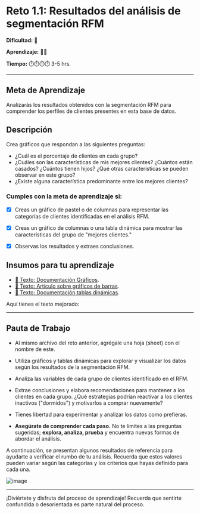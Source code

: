 # Reto 1.1: Resultados del análisis de segmentación RFM

**Dificultad:** 🌻 

**Aprendizaje:** 🍯🍯 

**Tiempo:** ⏱️️⏱️️⏱️️⏱️️ 3-5 hrs.


---


## Meta de Aprendizaje

Analizarás los resultados obtenidos con la segmentación RFM para comprender los perfiles de clientes presentes en esta base de datos.

## Descripción

Crea gráficos que respondan a las siguientes preguntas:

- ¿Cuál es el porcentaje de clientes en cada grupo?
- ¿Cuáles son las características de mis mejores clientes? ¿Cuántos están casados? ¿Cuántos tienen hijos? ¿Qué otras características se pueden observar en este grupo?
- ¿Existe alguna característica predominante entre los mejores clientes?


### Cumples con la meta de aprendizaje si:

- [x] Creas un gráfico de pastel o de columnas para representar las categorías de clientes identificadas en el análisis RFM.
- [x] Creas un gráfico de columnas o una tabla dinámica para mostrar las características del grupo de "mejores clientes."
- [x] Observas los resultados y extraes conclusiones.


## Insumos para tu aprendizaje

- [📄 Texto: Documentación Gráficos](https://support.google.com/docs/answer/63824?hl=es&co=GENIE.Platform%3DDesktop).
- [📄 Texto: Artículo sobre gráficos de barras](https://tipshojasdecalculo.com/grafico-de-barras-en-google-sheets/).
- [📄 Texto: Documentación tablas dinámicas](https://support.google.com/docs/answer/1272900?sjid=13953989927308243057-EU).

Aquí tienes el texto mejorado:

---

## Pauta de Trabajo

- Al mismo archivo del reto anterior, agrégale una hoja (sheet) con el nombre de este. 

- Utiliza gráficos y tablas dinámicas para explorar y visualizar los datos según los resultados de la segmentación RFM.

- Analiza las variables de cada grupo de clientes identificado en el RFM.

- Extrae conclusiones y elabora recomendaciones para mantener a los clientes en cada grupo. ¿Qué estrategias podrían reactivar a los clientes inactivos ("dormidos") y motivarlos a comprar nuevamente?

- Tienes libertad para experimentar y analizar los datos como prefieras.

- **Asegúrate de comprender cada paso.** No te limites a las preguntas sugeridas; **explora, analiza, prueba** y encuentra nuevas formas de abordar el análisis.

A continuación, se presentan algunos resultados de referencia para ayudarte a verificar el rumbo de tu análisis. Recuerda que estos valores pueden variar según las categorías y los criterios que hayas definido para cada una.

![image](https://raw.githubusercontent.com/Laboratoria/digitaljumpstart-curriculum/main/DAT/00_assets/ejemplo_solucion_piechartm.png)


---

¡Diviértete y disfruta del proceso de aprendizaje! Recuerda que sentirte confundida o desorientada es parte natural del proceso.

